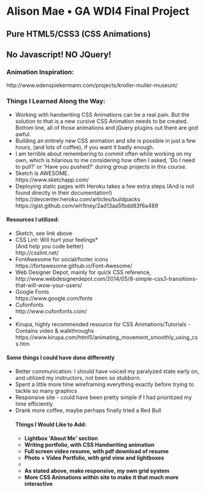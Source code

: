 <h1>Alison Mae • GA WDI4 Final Project</h1>
<h2>Pure HTML5/CSS3 (CSS Animations) </h2>
<h2> No Javascript! NO JQuery! </h2>


<h3>Animation Inspiration:</h3>
 http://www.edenspiekermann.com/projects/kroller-muller-museum/

<h3>Things I Learned Along the Way:</h3>

<ul>
  <li>Working with handwriting CSS Animations can be a real pain. But the solution to that is a new cursive CSS Animation needs to be created. Bottom line, all of those animations and jQuery plugins out there are god awful.</li>
  <li>Building an entirely new CSS animation and site is possible in just a few hours, (and lots of coffee), if you want it badly enough.</li>
  <li>I am terrible about remembering to commit often while working on my own, which is hilarious to me considering how often I asked, 'Do I need to pull?' or 'Have you pushed?' during group projects in this course.</li>
  <li>Sketch is AWESOME. <br>https://www.sketchapp.com/</li>
  <li>Deploying static pages with Heroku takes a few extra steps (And is not found directly in their documentation!) https://devcenter.heroku.com/articles/buildpacks
  <br>https://gist.github.com/wh1tney/2ad13aa5fbdd83f6a489 </li>
  </ul>

<h4>Resources I utilized:</h4>

<ul>
  <li>Sketch, see link above</li>
  <li>CSS Lint: Will hurt your feelings*
<br>(And help you code better)
<br>http://csslint.net/</li>
  <li>FontAwesome for social/footer icons <br> https://fortawesome.github.io/Font-Awesome/</li>
  <li>Web Designer Depot, mainly for quick CSS reference, <br> http://www.webdesignerdepot.com/2014/05/8-simple-css3-transitions-that-will-wow-your-users/</li>
  <li>Google Fonts <br> https://www.google.com/fonts</li>
  <li>Cufonfonts <br>http://www.cufonfonts.com/<li>
  <li>Kirupa, highly recommended resource for CSS Animations/Tutorials - Contains video & walkthroughs <br>https://www.kirupa.com/html5/animating_movement_smoothly_using_css.htm</li>
</ul>

<h4>Some things I could have done differently</h4>

<ul>
  <li>Better communication: I should have voiced my paralyzed state early on, and utilized my instructors, not been so stubborn.</li>
  <li>Spent a little more time wireframing everything exactly before trying to tackle so many graphics</li>
  <li>Responsive site - could have been pretty simple if I had prioritized my time efficiently</li>
  <li>Drank more coffee, maybe perhaps finally tried a Red Bull</li>

<h4>Things I Would Like to Add:<h4>

<ul>
  <li>Lightbox 'About Me' section</li>
  <li>Writing portfolio, with CSS Handwriting animation</li>
  <li>Full screen video resume, with pdf download of resume</li>
  <li>Photo + Video Portfolio, with grid view and lightboxes<li>
  <li>As stated above, make responsive, my own grid system</li>
  <li>More CSS Animations within site to make it that much more interactive</li>
</ul>
